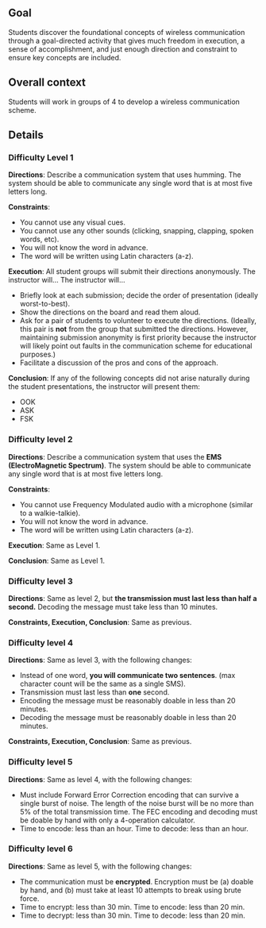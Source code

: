 ## Goal

Students discover the foundational concepts of wireless communication through a goal-directed activity that gives much freedom in execution, a sense of accomplishment, and just enough direction and constraint to ensure key concepts are included.

## Overall context

Students will work in groups of 4 to develop a wireless communication scheme.

## Details

### Difficulty Level 1

**Directions**: Describe a communication system that uses humming. The system should be able to communicate any single word that is at most five letters long.

**Constraints**:
- You cannot use any visual cues.
- You cannot use any other sounds (clicking, snapping, clapping, spoken words, etc).
- You will not know the word in advance.
- The word will be written using Latin characters (a-z).

**Execution**: All student groups will submit their directions anonymously. The instructor will... The instructor will...
- Briefly look at each submission; decide the order of presentation (ideally worst-to-best). 
- Show the directions on the board and read them aloud.
- Ask for a pair of students to volunteer to execute the directions. (Ideally, this pair is **not** from the group that submitted the directions. However, maintaining submission anonymity is first priority because the instructor will likely point out faults in the communication scheme for educational purposes.)
- Facilitate a discussion of the pros and cons of the approach.

**Conclusion**: If any of the following concepts did not arise naturally during the student presentations, the instructor will present them:
- OOK
- ASK
- FSK

### Difficulty level 2

**Directions**: Describe a communication system that uses the **EMS (ElectroMagnetic Spectrum)**. The system should be able to communicate any single word that is at most five letters long.

**Constraints**:
- You cannot use Frequency Modulated audio with a microphone (similar to a walkie-talkie).
- You will not know the word in advance.
- The word will be written using Latin characters (a-z).

**Execution**: Same as Level 1.

**Conclusion**: Same as Level 1.

### Difficulty level 3

**Directions**: Same as level 2, but **the transmission must last less than half a second.** Decoding the message must take less than 10 minutes.

**Constraints, Execution, Conclusion**: Same as previous.

### Difficulty level 4

**Directions**: Same as level 3, with the following changes:
- Instead of one word, **you will communicate two sentences**. (max character count will be the same as a single SMS).
- Transmission must last less than **one** second.
- Encoding the message must be reasonably doable in less than 20 minutes.
- Decoding the message must be reasonably doable in less than 20 minutes.

**Constraints, Execution, Conclusion**: Same as previous.

### Difficulty level 5

**Directions**: Same as level 4, with the following changes:
- Must include Forward Error Correction encoding that can survive a single burst of noise. The length of the noise burst will be no more than 5% of the total transmission time. The FEC encoding and decoding must be doable by hand with only a 4-operation calculator.
- Time to encode: less than an hour. Time to decode: less than an hour.

### Difficulty level 6

**Directions**: Same as level 5, with the following changes:
- The communication must be **encrypted**. Encryption must be (a) doable by hand, and (b) must take at least 10 attempts to break using brute force.
- Time to encrypt: less than 30 min. Time to encode: less than 20 min.
- Time to decrypt: less than 30 min. Time to decode: less than 20 min.
